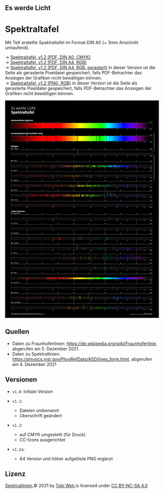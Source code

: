 ## Es werde Licht
# Spektraltafel

Mit TeX erstellte Spaktraltafel im Format DIN A0 (+ 3mm Anschnitt umlaufend).

→ [Spektraltafel, v1.2 (PDF, DIN A0, CMYK)](https://github.com/tweh/spektrallinien/raw/master/versionen/spektraltafel_v1.2.pdf)  
→ [Spektraltafel, v1.2 (PDF, DIN A4, RGB)](https://github.com/tweh/spektrallinien/raw/master/versionen/spektraltafel_v1.2_a4_rgb.pdf)  
→ [Spektraltafel, v1.2 (PDF, DIN A4, RGB, gerastert)](https://github.com/tweh/spektrallinien/raw/master/versionen/spektraltafel_v1.2_rgb_rendered.pdf) in dieser Version ist die Seite als gerasterte Pixeldatei gespeichert, falls PDF-Betrachter das Anzeigen der Grafiken nicht bewältigen können.  
→ [Spektraltafel, v1.2 (PNG, RGB)](https://github.com/tweh/spektrallinien/raw/master/versionen/spektraltafel_v1.2_highres.pdf) in dieser Version ist die Seite als gerasterte Pixeldatei gespeichert, falls PDF-Betrachter das Anzeigen der Grafiken nicht bewältigen können.

![Spektraltafel](versionen/spektraltafel_v1.2.png)

## Quellen

- Daten zu Fraunhoferlinien: <https://de.wikipedia.org/wiki/Fraunhoferlinie>, abgerufen am 5. Dezember 2021.
- Daten zu Spektrallinien: <https://physics.nist.gov/PhysRefData/ASD/lines_form.html>, abgerufen am 4. Dezember 2021

## Versionen

- `v1.0`: initiale Version

- `v1.1`:
  - Dateien umbenannt
  - Überschrift geändert

- `v1.2`:
  - auf CMYK umgestellt (für Druck)
  - CC-Icons ausgerichtet

- `v1.2a`:
  - A4 Version und höher aufgelöste PNG ergänzt

## Lizenz

[Spektrallinien ](https://github.com/tweh/spektrallinien) © 2021 by  [Tobi Weh ](https://herrw.de/) is licensed under  [CC BY-NC-SA 4.0](http://creativecommons.org/licenses/by-nc-sa/4.0/?ref=chooser-v1)